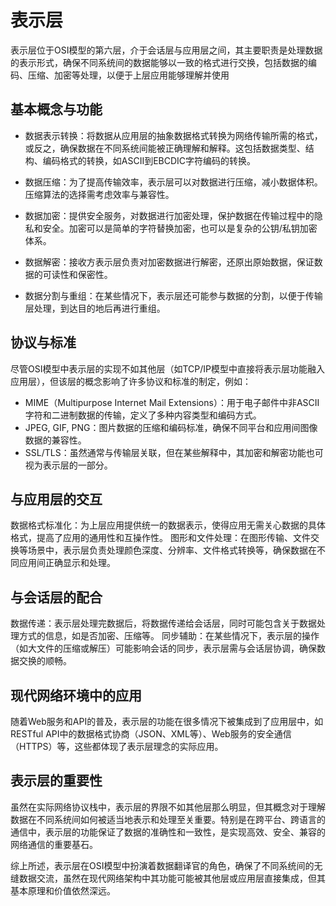 # 表示层

表示层位于OSI模型的第六层，介于会话层与应用层之间，其主要职责是处理数据的表示形式，确保不同系统间的数据能够以一致的格式进行交换，包括数据的编码、压缩、加密等处理，以便于上层应用能够理解并使用

## 基本概念与功能

* 数据表示转换：将数据从应用层的抽象数据格式转换为网络传输所需的格式，或反之，确保数据在不同系统间能被正确理解和解释。这包括数据类型、结构、编码格式的转换，如ASCII到EBCDIC字符编码的转换。

* 数据压缩：为了提高传输效率，表示层可以对数据进行压缩，减小数据体积。压缩算法的选择需考虑效率与兼容性。

* 数据加密：提供安全服务，对数据进行加密处理，保护数据在传输过程中的隐私和安全。加密可以是简单的字符替换加密，也可以是复杂的公钥/私钥加密体系。

* 数据解密：接收方表示层负责对加密数据进行解密，还原出原始数据，保证数据的可读性和保密性。

* 数据分割与重组：在某些情况下，表示层还可能参与数据的分割，以便于传输层处理，到达目的地后再进行重组。

## 协议与标准

尽管OSI模型中表示层的实现不如其他层（如TCP/IP模型中直接将表示层功能融入应用层），但该层的概念影响了许多协议和标准的制定，例如：

* MIME（Multipurpose Internet Mail Extensions）：用于电子邮件中非ASCII字符和二进制数据的传输，定义了多种内容类型和编码方式。
* JPEG, GIF, PNG：图片数据的压缩和编码标准，确保不同平台和应用间图像数据的兼容性。
* SSL/TLS：虽然通常与传输层关联，但在某些解释中，其加密和解密功能也可视为表示层的一部分。

## 与应用层的交互

数据格式标准化：为上层应用提供统一的数据表示，使得应用无需关心数据的具体格式，提高了应用的通用性和互操作性。
图形和文件处理：在图形传输、文件交换等场景中，表示层负责处理颜色深度、分辨率、文件格式转换等，确保数据在不同应用间正确显示和处理。

## 与会话层的配合

数据传递：表示层处理完数据后，将数据传递给会话层，同时可能包含关于数据处理方式的信息，如是否加密、压缩等。
同步辅助：在某些情况下，表示层的操作（如大文件的压缩或解压）可能影响会话的同步，表示层需与会话层协调，确保数据交换的顺畅。

## 现代网络环境中的应用

随着Web服务和API的普及，表示层的功能在很多情况下被集成到了应用层中，如RESTful API中的数据格式协商（JSON、XML等）、Web服务的安全通信（HTTPS）等，这些都体现了表示层理念的实际应用。

## 表示层的重要性

虽然在实际网络协议栈中，表示层的界限不如其他层那么明显，但其概念对于理解数据在不同系统间如何被适当地表示和处理至关重要。特别是在跨平台、跨语言的通信中，表示层的功能保证了数据的准确性和一致性，是实现高效、安全、兼容的网络通信的重要基石。

综上所述，表示层在OSI模型中扮演着数据翻译官的角色，确保了不同系统间的无缝数据交流，虽然在现代网络架构中其功能可能被其他层或应用层直接集成，但其基本原理和价值依然深远。